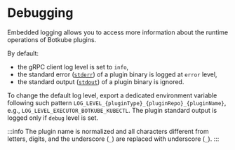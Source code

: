 # Debugging

Embedded logging allows you to access more information about the runtime operations of Botkube plugins.

By default:

- the gRPC client log level is set to `info`,
- the standard error ([`stderr`](<https://en.wikipedia.org/wiki/Standard_streams#Standard_error_(stderr)>)) of a plugin binary is logged at `error` level,
- the standard output ([`stdout`](<https://en.wikipedia.org/wiki/Standard_streams#Standard_output_(stdout)>)) of a plugin binary is ignored.

To change the default log level, export a dedicated environment variable following such pattern `LOG_LEVEL_{pluginType}_{pluginRepo}_{pluginName}`, e.g., `LOG_LEVEL_EXECUTOR_BOTKUBE_KUBECTL`. The plugin standard output is logged only if `debug` level is set.

:::info
The plugin name is normalized and all characters different from letters, digits, and the underscore (`_`) are replaced with underscore (`_`).
:::
